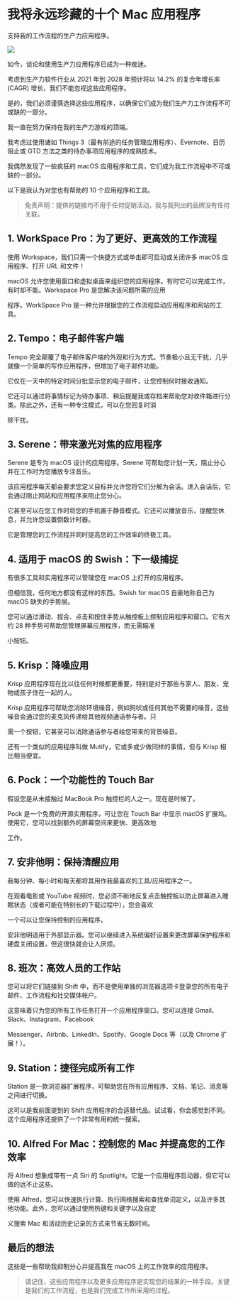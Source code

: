 # 我将永远珍藏的十个 Mac 应用程序

  

支持我的工作流程的生产力应用程序。

  

![](https://miro.medium.com/max/1400/0*kzzr-nRH24xE5GVp)

  

如今，谈论和使用生产力应用程序已成为一种痴迷。

  

考虑到生产力软件行业从 2021 年到 2028 年预计将以 14.2% 的复合年增长率 (CAGR) 增长，我们不能忽视这些应用程序。

  

是的，我们必须谨慎选择这些应用程序，以确保它们成为我们生产力工作流程不可或缺的一部分。

  

我一直在努力保持在我的生产力游戏的顶端。

  

我考虑过使用诸如 Things 3（最有前途的任务管理应用程序）、Evernote、日历阻止或 GTD 方法之类的待办事项应用程序的成熟技术。

  

我偶然发现了一些疯狂的 macOS 应用程序和工具，它们成为我工作流程中不可或缺的一部分。

  

以下是我认为对您也有帮助的 10 个应用程序和工具。

  

> 免责声明：提供的链接均不用于任何促销活动，我与我列出的品牌没有任何关联。

  

## 1. WorkSpace Pro：为了更好、更高效的工作流程

  

使用 Workspace，我们只需一个快捷方式或单击即可启动或关闭许多 macOS 应用程序、打开 URL 和文件！

  

macOS 允许您使用窗口和虚拟桌面来组织您的应用程序。有时它可以完成工作，有时却不能。Workspace Pro 是您解决该问题所需的应用

程序。WorkSpace Pro 是一种允许根据您的工作流程启动应用程序和网站的工具。

  

## 2. Tempo：电子邮件客户端

  

Tempo 完全颠覆了电子邮件客户端的外观和行为方式。节奏极小且无干扰，几乎就像一个简单的写作应用程序，但增加了电子邮件功能。

  

它仅在一天中的特定时间分批显示您的电子邮件，让您控制何时接收通知。

  

它还可以通过将事情标记为待办事项、稍后提醒我或存档来帮助您对收件箱进行分类。除此之外，还有一种专注模式，可以在您回复时消

除干扰。

  

## 3. Serene：带来激光对焦的应用程序

  

Serene 是专为 macOS 设计的应用程序。Serene 可帮助您计划一天，阻止分心并在工作时为您播放专注音乐。

  

该应用程序每天都会要求您定义目标并允许您将它们分解为会话。进入会话后，它会通过阻止网站和应用程序来阻止您分心。

  

它甚至可以在您工作时将您的手机置于静音模式。它还可以播放音乐，提醒您休息，并允许您设置倒数计时器。

  

它是管理您的工作流程并同时提高您的工作效率的终极工具。

  

## 4. 适用于 macOS 的 Swish：下一级捕捉

  

有很多工具和实用程序可以管理您在 macOS 上打开的应用程序。

  

但相信我，任何地方都没有这样的东西。Swish for macOS 自豪地称自己为 macOS 缺失的手势层。

  

您可以通过滑动、捏合、点击和按住手势从触控板上控制应用程序和窗口。它有大约 28 种手势可帮助您管理屏幕应用程序，而无需瞄准

小按钮。

  

## 5. Krisp：降噪应用

  

Krisp 应用程序现在比以往任何时候都更重要，特别是对于那些与家人、朋友、宠物或孩子住在一起的人。

  

Krisp 应用程序可帮助您消除环境噪音，例如狗吠或任何其他不需要的噪音，这些噪音会通过您的麦克风传递给其他视频通话参与者。只

需一个按钮，它甚至可以消除通话参与者给您带来的背景噪音。

  

还有一个类似的应用程序叫做 Mutify，它或多或少做同样的事情，但与 Krisp 相比相当便宜。

  

## 6. Pock：一个功能性的 Touch Bar

  

假设您是从未接触过 MacBook Pro 触控栏的人之一。现在是时候了。

  

Pock 是一个免费的开源实用程序，可让您在 Touch Bar 中显示 macOS 扩展坞。使用它，您可以找到额外的屏幕空间来更快、更高效地

工作。

  

## 7. 安非他明：保持清醒应用

  

我每分钟、每小时和每天都将其用作我最喜欢的工具/应用程序之一。

  

在观看电影或 YouTube 视频时，您必须不断地反复点击触控板以防止屏幕进入睡眠状态（或者可能在特别长的下载过程中），您会喜欢

一个可以让您保持控制的应用程序。

  

安非他明适用于外部显示器。您可以继续进入系统偏好设置来更改屏幕保护程序和硬盘关闭设置，但这很快就会让人厌烦。

  

## 8. 班次：高效人员的工作站

  

您可以将它们链接到 Shift 中，而不是使用单独的浏览器选项卡登录您的所有电子邮件、工作流程和社交媒体帐户。

  

这意味着只为您的所有工作任务打开一个应用程序窗口。您可以连接 Gmail、Slack、Instagram、Facebook

Messenger、Airbnb、LinkedIn、Spotify、Google Docs 等（以及 Chrome 扩展！）。

  

## 9. Station：捷径完成所有工作

  

Station 是一款浏览器扩展程序，可帮助您在所有应用程序、文档、笔记、消息等之间进行切换。

  

这可以是我前面提到的 Shift 应用程序的合适替代品。试试看，你会感觉到不同。这个应用程序还提供了一个非常有用的统一搜索。

  

## 10. Alfred For Mac：控制您的 Mac 并提高您的工作效率

  

将 Alfred 想象成带有一点 Siri 的 Spotlight。它是一个应用程序启动器，但它可以做的远不止这些。

  

使用 Alfred，您可以快速执行计算、执行网络搜索和查找单词定义，以及许多其他功能。此外，您可以通过使用热键和关键字以及自定

义搜索 Mac 和活动历史记录的方式来节省无数时间。

  

## 最后的想法

  

这些是一些帮助我抑制分心并提高我在 macOS 上的工作效率的应用程序。

  

> 请记住，这些应用程序以及更多应用程序是实现您的结果的一种手段。关键是我们的工作流程，也是我们完成工作所采用的过程。